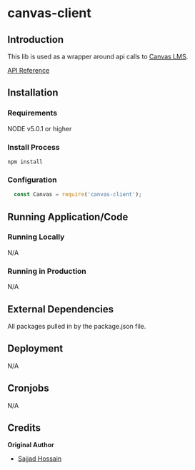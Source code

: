 # canvas-client
## Introduction


This lib is used as a wrapper around api calls to [Canvas LMS](https://www.canvaslms.com/).

[API Reference](https://canvas.instructure.com/doc/api/enrollments.html#method.enrollments_api.index)

## Installation

### Requirements

NODE v5.0.1 or higher

### Install Process
`npm install`

### Configuration
```javascript
  const Canvas = require('canvas-client');
```
## Running Application/Code

### Running Locally

N/A

### Running in Production

N/A
## External Dependencies
All packages pulled in by the package.json file.

## Deployment

N/A

## Cronjobs
N/A

## Credits

**Original Author**

* [Sajjad Hossain](https://github.com/EnosisSajjad)
